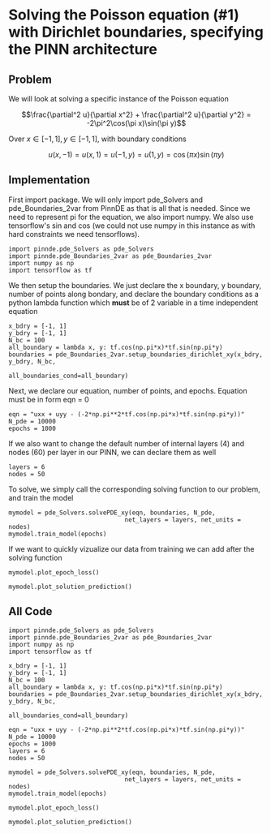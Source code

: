 # Solving the Poisson equation (#1) with Dirichlet boundaries, specifying the PINN architecture

## Problem
We will look at solving a specific instance of the Poisson equation

$$\frac{\partial^2 u}{\partial x^2} + \frac{\partial^2 u}{\partial y^2} = -2\pi^2\cos(\pi x)\sin(\pi y)$$

Over $x\in[-1,1], y\in[-1,1]$, with boundary conditions

$$u(x, -1) = u(x, 1) = u(-1, y) = u(1, y) = \cos(\pi x)\sin(\pi y)$$

## Implementation

First import package. We will only import pde_Solvers and pde_Boundaries_2var from PinnDE as that is all that is needed. Since we need to represent pi for the equation, we also import numpy. We also use tensorflow's sin and cos (we could not use numpy in this instance as with hard constraints we need tensorflows).

    import pinnde.pde_Solvers as pde_Solvers
    import pinnde.pde_Boundaries_2var as pde_Boundaries_2var
    import numpy as np
    import tensorflow as tf

We then setup the boundaries. We just declare the x boundary, y boundary, number of points along bondary, and declare the 
boundary conditions as a python lambda function which **must** be of 2 variable in a time independent equation

    x_bdry = [-1, 1]
    y_bdry = [-1, 1]
    N_bc = 100
    all_boundary = lambda x, y: tf.cos(np.pi*x)*tf.sin(np.pi*y)
    boundaries = pde_Boundaries_2var.setup_boundaries_dirichlet_xy(x_bdry, y_bdry, N_bc, 
                                                        all_boundaries_cond=all_boundary)

Next, we declare our equation, number of points, and epochs. Equation must be in form eqn = 0

    eqn = "uxx + uyy - (-2*np.pi**2*tf.cos(np.pi*x)*tf.sin(np.pi*y))"
    N_pde = 10000
    epochs = 1000

If we also want to change the default number of internal layers (4) and nodes (60) per layer in our PINN, we can declare them as well

    layers = 6
    nodes = 50

To solve, we simply call the corresponding solving function to our problem, and train the model

    mymodel = pde_Solvers.solvePDE_xy(eqn, boundaries, N_pde,
                                    net_layers = layers, net_units = nodes)
    mymodel.train_model(epochs)

If we want to quickly vizualize our data from training we can add after the solving function

    mymodel.plot_epoch_loss()

    mymodel.plot_solution_prediction()

## All Code

    import pinnde.pde_Solvers as pde_Solvers
    import pinnde.pde_Boundaries_2var as pde_Boundaries_2var
    import numpy as np
    import tensorflow as tf

    x_bdry = [-1, 1]
    y_bdry = [-1, 1]
    N_bc = 100
    all_boundary = lambda x, y: tf.cos(np.pi*x)*tf.sin(np.pi*y)
    boundaries = pde_Boundaries_2var.setup_boundaries_dirichlet_xy(x_bdry, y_bdry, N_bc, 
                                                        all_boundaries_cond=all_boundary)

    eqn = "uxx + uyy - (-2*np.pi**2*tf.cos(np.pi*x)*tf.sin(np.pi*y))"
    N_pde = 10000
    epochs = 1000
    layers = 6
    nodes = 50

    mymodel = pde_Solvers.solvePDE_xy(eqn, boundaries, N_pde,
                                    net_layers = layers, net_units = nodes)
    mymodel.train_model(epochs)

    mymodel.plot_epoch_loss()

    mymodel.plot_solution_prediction()
